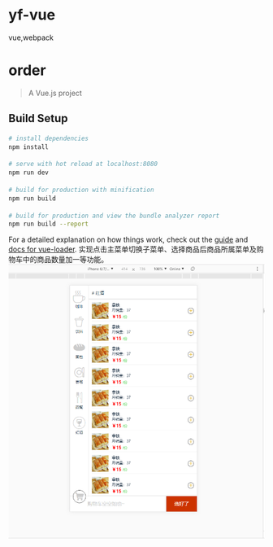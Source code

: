# yf-vue
vue,webpack
# order

> A Vue.js project

## Build Setup

``` bash
# install dependencies
npm install

# serve with hot reload at localhost:8080
npm run dev

# build for production with minification
npm run build

# build for production and view the bundle analyzer report
npm run build --report
```

For a detailed explanation on how things work, check out the [guide](http://vuejs-templates.github.io/webpack/) and [docs for vue-loader](http://vuejs.github.io/vue-loader).
实现点击主菜单切换子菜单、选择商品后商品所属菜单及购物车中的商品数量加一等功能。
![结果图](src/assets/1.png)
